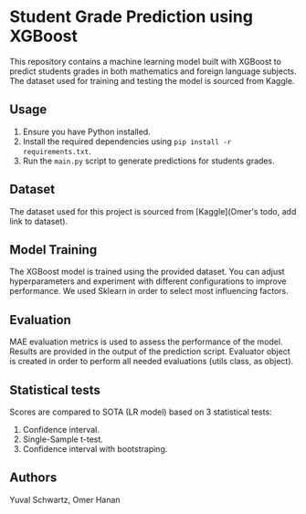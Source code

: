 # Student Grade Prediction using XGBoost

This repository contains a machine learning model built with XGBoost to predict students grades in both mathematics and foreign language subjects. The dataset used for training and testing the model is sourced from Kaggle.

## Usage

1. Ensure you have Python installed.
2. Install the required dependencies using `pip install -r requirements.txt`.
3. Run the `main.py` script to generate predictions for students grades.

## Dataset

The dataset used for this project is sourced from [Kaggle](Omer's todo, add link to dataset).

## Model Training

The XGBoost model is trained using the provided dataset. You can adjust hyperparameters and experiment with different configurations to improve performance.
We used Sklearn in order to select most influencing factors.

## Evaluation

MAE evaluation metrics is used to assess the performance of the model. Results are provided in the output of the prediction script.
Evaluator object is created in order to perform all needed evaluations (utils class, as object).

## Statistical tests

Scores are compared to SOTA (LR model) based on 3 statistical tests:
1. Confidence interval.
2. Single-Sample t-test.
3. Confidence interval with bootstraping.

## Authors

Yuval Schwartz, Omer Hanan
